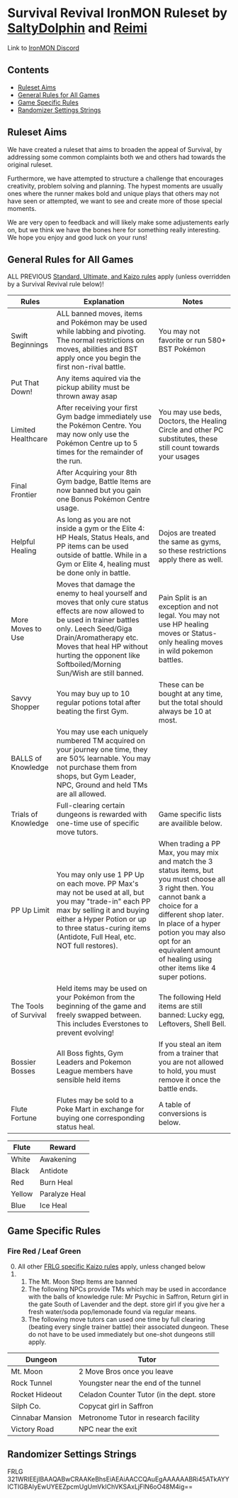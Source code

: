 # Survival Revival IronMON Ruleset by [SaltyDolphin](https://www.twitch.tv/saltydolphin) and [Reimi](https://www.twitch.tv/reimi)

Link to [IronMON Discord](https://discord.com/invite/jFPYsZAhjX)

## Contents
- [Ruleset Aims](#ruleset-aims)
- [General Rules for All Games](#general-rules-for-all-games)
- [Game Specific Rules](#game-specific-rules)
- [Randomizer Settings Strings](#randomizer-settings-strings)


## Ruleset Aims 
 
We have created a ruleset that aims to broaden the appeal of Survival, by addressing some common complaints both we and others had towards the original ruleset. 

Furthermore, we have attempted to structure a challenge that encourages creativity, problem solving and planning. The hypest moments are usually ones where the runner makes bold and unique plays that others may not have seen or attempted, we want to see and create more of those special moments. 

We are very open to feedback and will likely make some adjustements early on, but we think we have the bones here for something really interesting.  We hope you enjoy and good luck on your runs! 


## General Rules for All Games

ALL PREVIOUS [Standard, Ultimate, and Kaizo rules](https://gist.github.com/valiant-code/adb18d248fa0fae7da6b639e2ee8f9c1) apply (unless overridden by a Survival Revival rule below)!

| Rules | Explanation | Notes |
| ------------- | ------------- |  ------------- |
| Swift Beginnings | ALL banned moves, items and Pokémon may be used while labbing and pivoting. The normal restrictions on moves, abilities and BST apply once you begin the first non-rival battle. | You may not favorite or run 580+ BST Pokémon |
| Put That Down! | Any items aquired via the pickup ability must be thrown away asap   |  |
| Limited Healthcare  |  After receiving your first Gym badge immediately use the Pokémon Centre. You may now only use the Pokémon Centre up to 5 times for the remainder of the run.  | You may use beds, Doctors, the Healing Circle and other PC substitutes, these still count towards your usages |
| Final Frontier | After Acquiring your 8th Gym badge, Battle Items are now banned but you gain one Bonus Pokémon Centre usage.   |
| Helpful Healing | As long as you are not inside a gym or the Elite 4: HP Heals, Status Heals, and PP items can be used outside of battle. While in a Gym or Elite 4, healing must be done only in battle. | Dojos are treated the same as gyms, so these restrictions apply there as well. |
| More Moves to Use | Moves that damage the enemy to heal yourself and moves that only cure status effects are now allowed to be used in trainer battles only. Leech Seed/Giga Drain/Aromatherapy etc. Moves that heal HP without hurting the opponent like Softboiled/Morning Sun/Wish are still banned. | Pain Split is an exception and not legal. You may not use HP healing moves or Status-only healing moves in wild pokemon battles. |
| Savvy Shopper | You may buy up to 10 regular potions total after beating the first Gym. | These can be bought at any time, but the total should always be 10 at most. |
| BALLS of Knowledge |  You may use each uniquely numbered TM acquired on your journey one time, they are 50% learnable. You may not purchase them from shops, but Gym Leader, NPC, Ground and held TMs are all allowed. |
| Trials of Knowledge | Full-clearing certain dungeons is rewarded with one-time use of specific move tutors. | Game specific lists are availible below. |
| PP Up Limit | You may only use 1 PP Up on each move. PP Max's may not be used at all, but you may "trade-in" each PP max by selling it and buying either a Hyper Potion or up to three status-curing items (Antidote, Full Heal, etc. NOT full restores). | When trading a PP Max, you may mix and match the 3 status items, but you must choose all 3 right then. You cannot bank a choice for a different shop later. In place of a hyper potion you may also opt for an equivalent amount of healing using other items like 4 super potions. |
| The Tools of Survival | Held items may be used on your Pokémon from the beginning of the game and freely swapped between. This includes Everstones to prevent evolving! | The following Held items are still banned: Lucky egg, Leftovers, Shell Bell.  |
| Bossier Bosses | All Boss fights, Gym Leaders and Pokemon League members have sensible held items | If you steal an item from a trainer that you are not allowed to hold, you must remove it once the battle ends. |
| Flute Fortune |  Flutes may be sold to a Poke Mart in exchange for buying one corresponding status heal. | A table of conversions is below. |

| Flute | Reward |
| ------------- | ------------- |
| White | Awakening |
| Black | Antidote |
| Red | Burn Heal |
| Yellow | Paralyze Heal |
| Blue | Ice Heal |



## Game Specific Rules

### Fire Red / Leaf Green

0. All other [FRLG specific Kaizo rules](https://gist.github.com/UTDZac/a147c497424dfbd537d8c4b0c22b5621#fire-red--leaf-green) apply, unless changed below
1. 1. The Mt. Moon Step Items are banned
   2. The following NPCs provide TMs which may be used in accordance with the balls of knowledge rule:  Mr Psychic in Saffron, Return girl in the gate South of Lavender and the dept. store girl if you give her a fresh water/soda pop/lemonade found via regular means. 
   3. The following move tutors can used one time by full clearing (beating every single trainer battle) their associated dungeon. These do not have to be used immediately but one-shot dungeons still apply. 
  
| Dungeon | Tutor |
| ------------- | ------------- |
| Mt. Moon | 2 Move Bros once you leave |
| Rock Tunnel | Youngster near the end of the tunnel |
| Rocket Hideout | Celadon Counter Tutor (in the dept. store  |
| Silph Co. | Copycat girl in Saffron |
| Cinnabar Mansion | Metronome Tutor in research facility |
| Victory Road | NPC near the exit |




## Randomizer Settings Strings

FRLG
321WRIEEjIBAAQABwCRAAKeBhsEiAEAiAACCQAuEgAAAAAABRi45ATkAYYICTIGBAIyEwUYEEZpcmUgUmVkIChVKSAxLjFlN6oO48M4ig==
